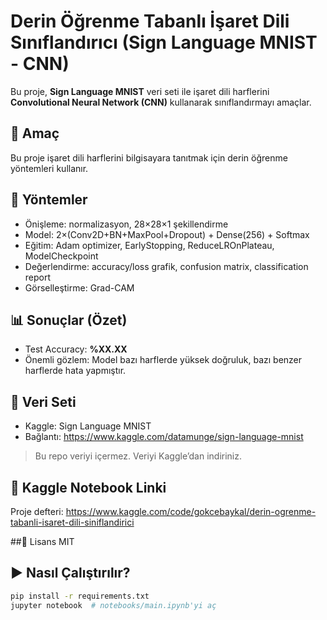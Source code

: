 # Derin Öğrenme Tabanlı İşaret Dili Sınıflandırıcı (Sign Language MNIST - CNN)

Bu proje, **Sign Language MNIST** veri seti ile işaret dili harflerini
**Convolutional Neural Network (CNN)** kullanarak sınıflandırmayı amaçlar.

## 🎯 Amaç
Bu proje işaret dili harflerini bilgisayara tanıtmak için derin öğrenme yöntemleri kullanır.

## 🧰 Yöntemler
- Önişleme: normalizasyon, 28×28×1 şekillendirme
- Model: 2×(Conv2D+BN+MaxPool+Dropout) + Dense(256) + Softmax
- Eğitim: Adam optimizer, EarlyStopping, ReduceLROnPlateau, ModelCheckpoint
- Değerlendirme: accuracy/loss grafik, confusion matrix, classification report
- Görselleştirme: Grad-CAM

## 📊 Sonuçlar (Özet)
- Test Accuracy: **%XX.XX**
- Önemli gözlem: Model bazı harflerde yüksek doğruluk, bazı benzer harflerde hata yapmıştır.

## 💾 Veri Seti
- Kaggle: Sign Language MNIST  
- Bağlantı: https://www.kaggle.com/datamunge/sign-language-mnist  
> Bu repo veriyi içermez. Veriyi Kaggle’dan indiriniz.

## 🔗 Kaggle Notebook Linki
Proje defteri: https://www.kaggle.com/code/gokcebaykal/derin-ogrenme-tabanli-isaret-dili-siniflandirici

##📜 Lisans
MIT

## ▶️ Nasıl Çalıştırılır?
```bash
pip install -r requirements.txt
jupyter notebook  # notebooks/main.ipynb'yi aç
